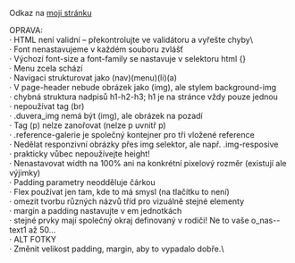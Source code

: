 Odkaz na [moji stránku](https://pslib-cz.github.io/2022-p2b-web-hm-building-heckopatrik05)

OPRAVA:\
· HTML není validní – překontrolujte ve validátoru a vyřešte chyby\   
· Font nenastavujeme v každém souboru zvlášť\
· Výchozí font-size a font-family se nastavuje v selektoru html {}\
· Menu zcela schází\
· Navigaci strukturovat jako (nav)(menu)(li)(a)\
· V page-header nebude obrázek jako (img), ale stylem background-img\
· chybná struktura nadpisů h1-h2-h3; h1 je na stránce vždy pouze jednou\
· nepoužívat tag (br)\
· .duvera_img nemá být (img), ale obrázek na pozadí\
· Tag (p) nelze zanořovat (nelze p uvnitř p)\
· .reference-galerie je společný kontejner pro tři vložené reference\
· Nedělat responzivní obrázky přes img selektor, ale např. .img-resposive\
· prakticky vůbec nepoužívejte height!\
· Nenastavovat width na 100% ani na konkrétní pixelový rozměr (existují ale výjimky)\
· Padding parametry neodděluje čárkou\
· Flex používat jen tam, kde to má smysl (na tlačítku to není)\
· omezit tvorbu různých názvů tříd pro vizuálně stejné elementy\
· margin a padding nastavujte v em jednotkách\
· stejné prvky mají společný okraj definovaný v rodiči! Ne to vaše o_nas--text1 až 50…\
· ALT FOTKY\
· Změnit velikost padding, margin, aby to vypadalo dobře.\
